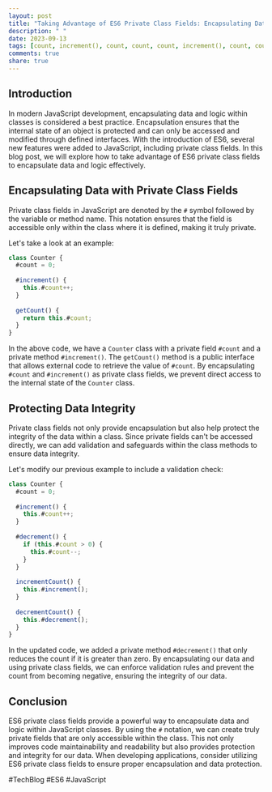 ```yaml
---
layout: post
title: "Taking Advantage of ES6 Private Class Fields: Encapsulating Data and Logic"
description: " "
date: 2023-09-13
tags: [count, increment(), count, count, count, increment(), count, count, increment(), count, increment(), count, decrement(), count, count, increment(), decrement(), decrement(), TechBlog, JavaScript]
comments: true
share: true
---
```


## Introduction
In modern JavaScript development, encapsulating data and logic within classes is considered a best practice. Encapsulation ensures that the internal state of an object is protected and can only be accessed and modified through defined interfaces. With the introduction of ES6, several new features were added to JavaScript, including private class fields. In this blog post, we will explore how to take advantage of ES6 private class fields to encapsulate data and logic effectively.

## Encapsulating Data with Private Class Fields
Private class fields in JavaScript are denoted by the `#` symbol followed by the variable or method name. This notation ensures that the field is accessible only within the class where it is defined, making it truly private.

Let's take a look at an example:

```javascript
class Counter {
  #count = 0;
  
  #increment() {
    this.#count++;
  }
  
  getCount() {
    return this.#count;
  }
}
```

In the above code, we have a `Counter` class with a private field `#count` and a private method `#increment()`. The `getCount()` method is a public interface that allows external code to retrieve the value of `#count`. By encapsulating `#count` and `#increment()` as private class fields, we prevent direct access to the internal state of the `Counter` class.

## Protecting Data Integrity
Private class fields not only provide encapsulation but also help protect the integrity of the data within a class. Since private fields can't be accessed directly, we can add validation and safeguards within the class methods to ensure data integrity.

Let's modify our previous example to include a validation check:

```javascript
class Counter {
  #count = 0;
  
  #increment() {
    this.#count++;
  }
  
  #decrement() {
    if (this.#count > 0) {
      this.#count--;
    }
  }
  
  incrementCount() {
    this.#increment();
  }
  
  decrementCount() {
    this.#decrement();
  }
}
```

In the updated code, we added a private method `#decrement()` that only reduces the count if it is greater than zero. By encapsulating our data and using private class fields, we can enforce validation rules and prevent the count from becoming negative, ensuring the integrity of our data.

## Conclusion
ES6 private class fields provide a powerful way to encapsulate data and logic within JavaScript classes. By using the `#` notation, we can create truly private fields that are only accessible within the class. This not only improves code maintainability and readability but also provides protection and integrity for our data. When developing applications, consider utilizing ES6 private class fields to ensure proper encapsulation and data protection. 

#TechBlog #ES6 #JavaScript